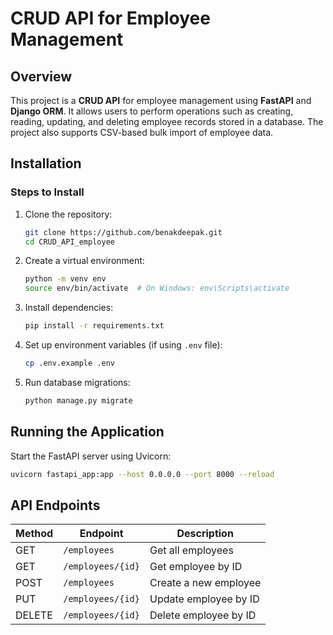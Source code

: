 # CRUD API for Employee Management

## Overview
This project is a **CRUD API** for employee management using **FastAPI** and **Django ORM**. It allows users to perform operations such as creating, reading, updating, and deleting employee records stored in a database. The project also supports CSV-based bulk import of employee data.

## Installation

### Steps to Install
1. Clone the repository:
   ```bash
   git clone https://github.com/benakdeepak.git
   cd CRUD_API_employee
   ```
2. Create a virtual environment:
   ```bash
   python -m venv env
   source env/bin/activate  # On Windows: env\Scripts\activate
   ```
3. Install dependencies:
   ```bash
   pip install -r requirements.txt
   ```
4. Set up environment variables (if using `.env` file):
   ```bash
   cp .env.example .env
   ```
5. Run database migrations:
   ```bash
   python manage.py migrate
   ```

## Running the Application
Start the FastAPI server using Uvicorn:
```bash
uvicorn fastapi_app:app --host 0.0.0.0 --port 8000 --reload
```

## API Endpoints
| Method | Endpoint             | Description                |
|--------|----------------------|----------------------------|
| GET    | `/employees`         | Get all employees          |
| GET    | `/employees/{id}`    | Get employee by ID         |
| POST   | `/employees`         | Create a new employee      |
| PUT    | `/employees/{id}`    | Update employee by ID      |
| DELETE | `/employees/{id}`    | Delete employee by ID      |
